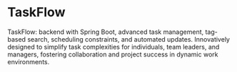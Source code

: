 # TaskFlow
TaskFlow: backend with Spring Boot, advanced task management, tag-based search, scheduling constraints, and automated updates. Innovatively designed to simplify task complexities for individuals, team leaders, and managers, fostering collaboration and project success in dynamic work environments.
